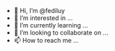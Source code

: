 - 👋 Hi, I’m @fediluy
- 👀 I’m interested in ...
- 🌱 I’m currently learning ...
- 💞️ I’m looking to collaborate on ...
- 📫 How to reach me ...

<!---
fediluy/fediluy is a ✨ special ✨ repository because its `README.md` (this file) appears on your GitHub profile.
You can click the Preview link to take a look at your changes.
--->
